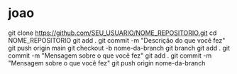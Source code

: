 # joao
git clone https://github.com/SEU_USUARIO/NOME_REPOSITORIO.git
cd NOME_REPOSITORIO
git add .
git commit -m "Descrição do que você fez"
git push origin main
git checkout -b nome-da-branch
git branch
git add .
git commit -m "Mensagem sobre o que você fez"
git add .
git commit -m "Mensagem sobre o que você fez"
git push origin nome-da-branch
